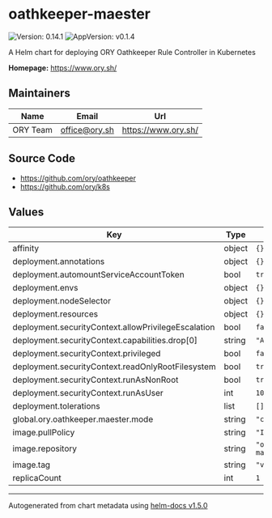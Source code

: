 # oathkeeper-maester

![Version: 0.14.1](https://img.shields.io/badge/Version-0.14.1-informational?style=flat-square) ![AppVersion: v0.1.4](https://img.shields.io/badge/AppVersion-v0.1.4-informational?style=flat-square)

A Helm chart for deploying ORY Oathkeeper Rule Controller in Kubernetes

**Homepage:** <https://www.ory.sh/>

## Maintainers

| Name | Email | Url |
| ---- | ------ | --- |
| ORY Team | office@ory.sh | https://www.ory.sh/ |

## Source Code

* <https://github.com/ory/oathkeeper>
* <https://github.com/ory/k8s>

## Values

| Key | Type | Default | Description |
|-----|------|---------|-------------|
| affinity | object | `{}` |  |
| deployment.annotations | object | `{}` |  |
| deployment.automountServiceAccountToken | bool | `true` |  |
| deployment.envs | object | `{}` |  |
| deployment.nodeSelector | object | `{}` |  |
| deployment.resources | object | `{}` |  |
| deployment.securityContext.allowPrivilegeEscalation | bool | `false` |  |
| deployment.securityContext.capabilities.drop[0] | string | `"ALL"` |  |
| deployment.securityContext.privileged | bool | `false` |  |
| deployment.securityContext.readOnlyRootFilesystem | bool | `true` |  |
| deployment.securityContext.runAsNonRoot | bool | `true` |  |
| deployment.securityContext.runAsUser | int | `1000` |  |
| deployment.tolerations | list | `[]` |  |
| global.ory.oathkeeper.maester.mode | string | `"controller"` |  |
| image.pullPolicy | string | `"IfNotPresent"` |  |
| image.repository | string | `"oryd/oathkeeper-maester"` |  |
| image.tag | string | `"v0.1.4"` |  |
| replicaCount | int | `1` |  |

----------------------------------------------
Autogenerated from chart metadata using [helm-docs v1.5.0](https://github.com/norwoodj/helm-docs/releases/v1.5.0)
